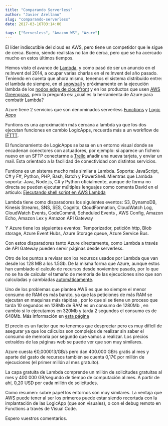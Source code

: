 ```yaml
---
title: "Comparando Serverless"
author: "Javier Arellano"
slug: "comparando-serverless"
date: 2017-03-16T03:14:00

tags: ["Servesless", "Amazon WS", "Azure"]
---
```


El líder indiscutible del cloud es AWS, pero tiene un competidor que le sigue de cerca. Bueno, siendo realistas no tan de cerca, pero que se ha acercado mucho en estos últimos tiempos.

Hemos visto el avance de [Lambda](https://aws.amazon.com/es/lambda/details/), y como pasó de ser un anuncio en el re:Invent del 2014, a ocupar varias charlas en el re:Invent del año pasado. Teniendo en cuenta que ahora mismo, tenemos el sistema distribuido entre: el lambda de siempre, en el [snowball](https://aws.amazon.com/es/snowball/details/) y próximamente en  la ejecución lambda de los [nodos edge de cloudfront](https://pages.awscloud.com/lambda-at-edge-preview.html)  y en los productos que usen [AWS Greengrass](https://aws.amazon.com/es/greengrass/),  pero la pregunta es: ¿cual es la herramienta de Azure para combatir Lambda?

<!--more-->


Azure tiene 2 servicios que son denominados serverless [Functions](https://azure.microsoft.com/es-es/services/functions/) y [Logic Apps](https://azure.microsoft.com/es-es/services/logic-apps/)

Funtions es una aproximación más cercana a lambda ya que los dos ejecutan funciones en cambio LogicApps, recuerda más a un workflow de [IFTTT](https://ifttt.com).

El funcionamiento de LogicApps se basa en un entorno visual donde se encadenan conectores con actuadores, por ejemplo: si aparece un fichero nuevo en un SFTP conectarme a [Trello](https://trello.com) añadir una nueva tarjeta, y enviar un mail. Esta orientado a la facilidad de conectividad con distintos servicios.

Funtions es un sistema mucho más similar a Lambda. Soporta: JavaScript, C# y F#, Python, PHP, Bash, Batch y PowerShell. Mientras que Lambda soporta: Java, Node.js, C# y Python oficialmente, aunque de forma no directa se pueden ejecutar múltiples lenguajes como comenta David en el artículo: [Ejecutando shell script en AWS Lambda](http://www.entredevyops.es/posts/shellscript-lambda.html)

Lambda tiene como disparadores los siguientes eventos: S3, DynamoDB, Kinesis Streams, SNS, SES, Cognito, CloudFormation, CloudWatch Log, CloudWatch Events, CodeCommit, Scheduled Events , AWS Config, Amazon Echo, Amazon Lex y Amazon API Gateway

Y Azure tiene los siguientes eventos: Temporizador, petición http, Blob storage, Azure Event Hubs, Azure Storage queue, Azure Service Bus.

Con estos disparadores tanto Azure directamente, como Lambda a través de API Gateway pueden servir páginas desde serverless.

Otro de los puntos a revisar son los recursos usados por Lambda que van desde los 128 MB a los 1.5Gb. De la misma forma que Azure, aunque estos han cambiado el calculo de recursos desde  noviembre pasado, por lo que no se ha de calcular el tamaño de memoria de las ejecuciones sino que son calculadas y cambiadas [automáticamente](https://blogs.msdn.microsoft.com/appserviceteam/2016/11/15/making-azure-functions-more-serverless/).

Uno de los problemas que plantea AWS es que no siempre el menor consumo de RAM es más barato, ya que las peticiones de más RAM se ejecutan en maquinas más rápidas , por lo que si se tiene un proceso que tarda 10 segundos en 128Mb de RAM es un consumo de 1280Mb , en cambio si lo ejecutamos en 320Mb y tarda 2 segundos el consumo es de 640Mb. Más información en [esta página](https://serverless.zone/my-accidental-3-5x-speed-increase-of-aws-lambda-functions-6d95351197f3#.xcf9f6af3)

El precio es un factor que no tenemos que despreciar pero es muy difícil de asegurar ya que los cálculos son complejos de realizar sin saber el consumo de memoria por segundo que vamos a realizar. Los precios extraídos de las páginas web se puede ver que son muy similares.

Azure cuesta €0,000013/GB/s pero dan 400.000 GB/s gratis al mes y aparte del gasto de recursos también se cuenta 0,17€ por millón de ejecuciones (el primer millón al mes gratuito).

La capa gratuita de Lambda comprende un millón de solicitudes gratuitas al mes y 400 000 GB/segundo de tiempo de computación al mes. A partir de ahí, 0,20 USD por cada millón de solicitudes.

Como resumen: sobre papel los entornos son muy similares. La ventaja que AWS puede tener al ser los primeros puede estar siendo recortada con la implantación de las LogicApp (que son visuales), o con el debug remoto en Functions a través de Visual Code.

Espero vuestros comentarios.
